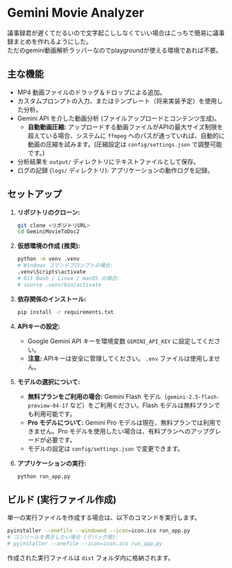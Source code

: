 # Gemini Movie Analyzer

議事録君が遅くてだるいので文字起こししなくていい場合はこっちで簡易に議事録まとめを作れるようにした。  
ただのgemini動画解析ラッパーなのでplaygroundが使える環境であれば不要。

## 主な機能

*   MP4 動画ファイルのドラッグ＆ドロップによる追加。
*   カスタムプロンプトの入力、またはテンプレート（将来実装予定）を使用した分析。
*   Gemini API を介した動画分析 (ファイルアップロードとコンテンツ生成)。
    *   **自動動画圧縮:** アップロードする動画ファイルがAPIの最大サイズ制限を超えている場合、システムに `ffmpeg` へのパスが通っていれば、自動的に動画の圧縮を試みます。(圧縮設定は `config/settings.json` で調整可能です。)
*   分析結果を `output/` ディレクトリにテキストファイルとして保存。
*   ログの記録 (`logs/` ディレクトリ): アプリケーションの動作ログを記録。

## セットアップ

1.  **リポジトリのクローン:**
    ```bash
    git clone <リポジトリURL>
    cd GeminiMovieToDoc2
    ```
2.  **仮想環境の作成 (推奨):**
    ```bash
    python -m venv .venv
    # Windows コマンドプロンプトの場合:
    .venv\Scripts\activate
    # Git Bash / Linux / macOS の場合:
    # source .venv/bin/activate
    ```
3.  **依存関係のインストール:**
    ```bash
    pip install -r requirements.txt
    ```
4.  **APIキーの設定:**
    *   Google Gemini API キーを環境変数 `GEMINI_API_KEY` に設定してください。
    *   **注意:** APIキーは安全に管理してください。 `.env` ファイルは使用しません。

5.  **モデルの選択について:**
    *   **無料プランをご利用の場合:** Gemini Flash モデル（`gemini-2.5-flash-preview-04-17` など）をご利用ください。Flash モデルは無料プランでも利用可能です。
    *   **Pro モデルについて:** Gemini Pro モデルは現在、無料プランでは利用できません。Pro モデルを使用したい場合は、有料プランへのアップグレードが必要です。
    *   モデルの設定は `config/settings.json` で変更できます。

6.  **アプリケーションの実行:**
    ```bash
    python run_app.py
    ```

## ビルド (実行ファイル作成)

単一の実行ファイルを作成する場合は、以下のコマンドを実行します。

```bash
pyinstaller --onefile --windowed --icon=icon.ico run_app.py
# コンソールを表示したい場合 (デバッグ用):
# pyinstaller --onefile --icon=icon.ico run_app.py
```
作成された実行ファイルは `dist` フォルダ内に格納されます。

